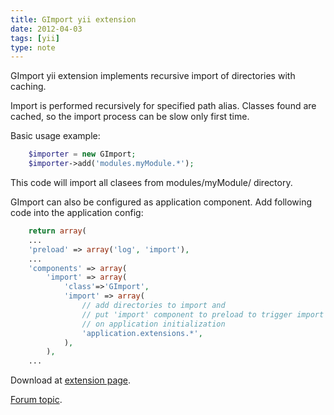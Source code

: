 ```yaml
---
title: GImport yii extension
date: 2012-04-03
tags: [yii]
type: note
---
```


GImport yii extension implements recursive import of directories with caching.

Import is performed recursively for specified path alias. Classes found are cached, so the import process can be slow only first time.
<!-- more -->

Basic usage example:

```php
    $importer = new GImport;
    $importer->add('modules.myModule.*');
```

This code will import all clasees from modules/myModule/ directory.

GImport can also be configured as application component. Add following code into the application config:

```php
    return array(
    ...
    'preload' => array('log', 'import'),
    ...
    'components' => array(
        'import' => array(
            'class'=>'GImport',
            'import' => array(
                // add directories to import and
                // put 'import' component to preload to trigger import
                // on application initialization
                'application.extensions.*',
            ),
        ),
    ...
```

Download at [extension page](http://www.yiiframework.com/extension/gimport/).

[Forum topic](http://www.yiiframework.com/forum/index.php/topic/36445-extension-gimport/).
